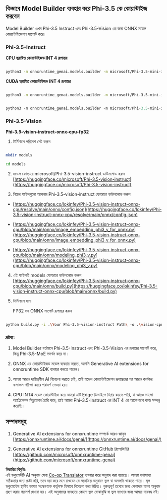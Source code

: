 <!--
CO_OP_TRANSLATOR_METADATA:
{
  "original_hash": "3bb9f5c926673593287eddc3741226cb",
  "translation_date": "2025-05-09T14:21:38+00:00",
  "source_file": "md/01.Introduction/04/UsingORTGenAIQuantifyingPhi.md",
  "language_code": "bn"
}
-->
## **কিভাবে Model Builder ব্যবহার করে Phi-3.5 কে কোয়ান্টাইজ করবেন**

Model Builder এখন Phi-3.5 Instruct এবং Phi-3.5-Vision এর জন্য ONNX মডেল কোয়ান্টাইজেশন সাপোর্ট করে।

### **Phi-3.5-Instruct**

**CPU ত্বরান্বিত কোয়ান্টাইজড INT 4 রূপান্তর**

```bash

python3 -m onnxruntime_genai.models.builder -m microsoft/Phi-3.5-mini-instruct  -o ./onnx-cpu -p int4 -e cpu -c ./Phi-3.5-mini-instruct

```

**CUDA ত্বরান্বিত কোয়ান্টাইজড INT 4 রূপান্তর**

```bash

python3 -m onnxruntime_genai.models.builder -m microsoft/Phi-3.5-mini-instruct  -o ./onnx-cpu -p int4 -e cuda -c ./Phi-3.5-mini-instruct

```

```python

python3 -m onnxruntime_genai.models.builder -m microsoft/Phi-3.5-mini-instruct  -o ./onnx-cpu -p int4 -e cuda -c ./Phi-3.5-mini-instruct

```

### **Phi-3.5-Vision**

**Phi-3.5-vision-instruct-onnx-cpu-fp32**

1. টার্মিনালে পরিবেশ সেট করুন

```bash

mkdir models

cd models 

```

2. মডেল ফোল্ডারে microsoft/Phi-3.5-vision-instruct ডাউনলোড করুন  
[https://huggingface.co/microsoft/Phi-3.5-vision-instruct](https://huggingface.co/microsoft/Phi-3.5-vision-instruct)

3. নিচের ফাইলগুলো আপনার Phi-3.5-vision-instruct ফোল্ডারে ডাউনলোড করুন

- [https://huggingface.co/lokinfey/Phi-3.5-vision-instruct-onnx-cpu/resolve/main/onnx/config.json](https://huggingface.co/lokinfey/Phi-3.5-vision-instruct-onnx-cpu/resolve/main/onnx/config.json)

- [https://huggingface.co/lokinfey/Phi-3.5-vision-instruct-onnx-cpu/blob/main/onnx/image_embedding_phi3_v_for_onnx.py](https://huggingface.co/lokinfey/Phi-3.5-vision-instruct-onnx-cpu/blob/main/onnx/image_embedding_phi3_v_for_onnx.py)

- [https://huggingface.co/lokinfey/Phi-3.5-vision-instruct-onnx-cpu/blob/main/onnx/modeling_phi3_v.py](https://huggingface.co/lokinfey/Phi-3.5-vision-instruct-onnx-cpu/blob/main/onnx/modeling_phi3_v.py)

4. এই ফাইলটি models ফোল্ডারে ডাউনলোড করুন  
[https://huggingface.co/lokinfey/Phi-3.5-vision-instruct-onnx-cpu/blob/main/onnx/build.py](https://huggingface.co/lokinfey/Phi-3.5-vision-instruct-onnx-cpu/blob/main/onnx/build.py)

5. টার্মিনালে যান

    FP32 সহ ONNX সাপোর্ট রূপান্তর করুন

```bash

python build.py -i .\Your Phi-3.5-vision-instruct Path\ -o .\vision-cpu-fp32 -p f32 -e cpu

```

### **দ্রষ্টব্য:**

1. Model Builder বর্তমানে Phi-3.5-Instruct এবং Phi-3.5-Vision এর রূপান্তর সাপোর্ট করে, কিন্তু Phi-3.5-MoE সমর্থন করে না।

2. ONNX এর কোয়ান্টাইজড মডেল ব্যবহার করতে, আপনি Generative AI extensions for onnxruntime SDK ব্যবহার করতে পারেন।

3. আমরা আরও দায়িত্বশীল AI বিবেচনা করতে চাই, তাই মডেল কোয়ান্টাইজেশন রূপান্তরের পর আরও কার্যকর ফলাফল পরীক্ষা করার পরামর্শ দেওয়া হয়।

4. CPU INT4 মডেল কোয়ান্টাইজ করে আমরা এটি Edge ডিভাইসে ডিপ্লয় করতে পারি, যা আরও ভালো অ্যাপ্লিকেশন সিচুয়েশন তৈরি করে, তাই আমরা Phi-3.5-Instruct এর INT 4 এর আশেপাশে কাজ সম্পন্ন করেছি।

## **সম্পদসমূহ**

1. Generative AI extensions for onnxruntime সম্পর্কে আরও জানুন [https://onnxruntime.ai/docs/genai/](https://onnxruntime.ai/docs/genai/)

2. Generative AI extensions for onnxruntime GitHub রিপোজিটরি [https://github.com/microsoft/onnxruntime-genai](https://github.com/microsoft/onnxruntime-genai)

**বিস্তারিত বিবৃতি**:  
এই ডকুমেন্টটি AI অনুবাদ সেবা [Co-op Translator](https://github.com/Azure/co-op-translator) ব্যবহার করে অনুবাদ করা হয়েছে। আমরা যথাসাধ্য সঠিকতার জন্য চেষ্টা করি, তবে দয়া করে মনে রাখবেন যে স্বয়ংক্রিয় অনুবাদে ভুল বা অসঙ্গতি থাকতে পারে। মূল ডকুমেন্টের স্থানীয় ভাষার সংস্করণকে কর্তৃপক্ষ হিসাবে বিবেচনা করা উচিত। গুরুত্বপূর্ণ তথ্যের জন্য পেশাদার মানব অনুবাদ গ্রহণ করার পরামর্শ দেওয়া হয়। এই অনুবাদের ব্যবহারে কোনো ভুল বোঝাবুঝি বা ভুল ব্যাখ্যার জন্য আমরা দায়বদ্ধ নই।